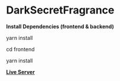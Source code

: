 # DarkSecretFragrance


**Install Dependencies (frontend & backend)**

yarn install

cd frontend

yarn install

[**Live Server**](https://darksecretfragnrance.herokuapp.com/)
